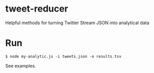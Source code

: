 tweet-reducer
=============

Helpful methods for turning Twitter Stream JSON into analytical data


# Run

```
$ node my-analytic.js -i tweets.json -o results.tsv
```

See examples.
